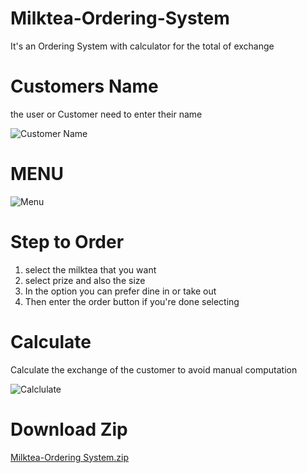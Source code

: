 # Milktea-Ordering-System
It's an Ordering System with calculator for the total of exchange
# Customers Name
the user or Customer need to enter their name  

![Customer Name](https://github.com/JuanitoTamboong/Milktea-Ordering-System/assets/93064994/1ed04435-4ab8-4cb8-b107-d26ab8bbb01b)
# MENU
![Menu](https://github.com/JuanitoTamboong/Milktea-Ordering-System/assets/93064994/a8c49e27-8a8e-4db6-8ce3-82f97d921345)
# Step to Order 
1. select the milktea that you want
2. select prize and also the size
3. In the option you can prefer dine in or take out
4. Then enter the order button if you're done selecting

# Calculate
Calculate the exchange of the customer to avoid manual computation

![Calclulate](https://github.com/JuanitoTamboong/Milktea-Ordering-System/assets/93064994/194c4622-b1a7-4050-94d1-7e816ef48175)

# Download Zip 
[Milktea-Ordering System.zip](https://github.com/JuanitoTamboong/Milktea-Ordering-System/files/14647483/Milktea-Ordering.System.zip)
